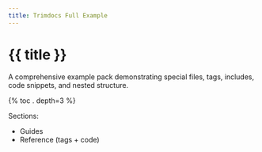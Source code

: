 ```yaml
---
title: Trimdocs Full Example
---
```

# {{ title }}

A comprehensive example pack demonstrating special files, tags, includes, code snippets, and nested structure.

{% toc . depth=3 %}

Sections:
- Guides
- Reference (tags + code)

